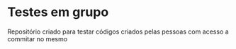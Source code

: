 # Testes em grupo
Repositório criado para testar códigos criados pelas pessoas com acesso a commitar no mesmo
